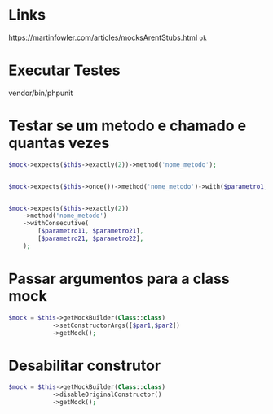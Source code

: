 # Links
https://martinfowler.com/articles/mocksArentStubs.html `ok`

# Executar Testes
vendor/bin/phpunit

# Testar se um metodo e chamado e quantas vezes

```php
$mock->expects($this->exactly(2))->method('nome_metodo');


$mock->expects($this->once())->method('nome_metodo')->with($parametro1, $parametro2);


$mock->expects($this->exactly(2))
    ->method('nome_metodo')
    ->withConsecutive(
        [$parametro11, $parametro21],
        [$parametro21, $parametro22],
    );
```

# Passar argumentos para a class mock

```php
$mock = $this->getMockBuilder(Class::class)
            ->setConstructorArgs([$par1,$par2])
            ->getMock();
```


# Desabilitar construtor

```php
$mock = $this->getMockBuilder(Class::class)
            ->disableOriginalConstructor()
            ->getMock();
```